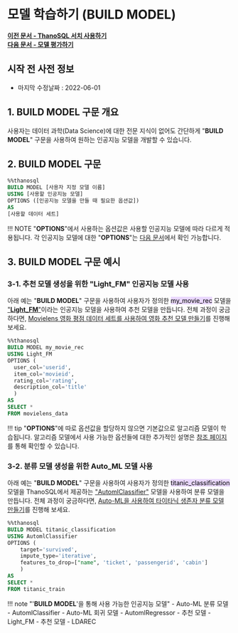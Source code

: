# __모델 학습하기 (BUILD MODEL)__ 

**[이전 문서 - ThanoSQL 서치 사용하기](/how-to_guides/thanosql_api/rest_api_thanosql_search/)**  
**[다음 문서 - 모델 평가하기](/how-to_guides/modelling/EVALUATE_MODEL_SYNTAX/)**

## 시작 전 사전 정보

- 마지막 수정날짜 : 2022-06-01

## __1. BUILD MODEL 구문 개요__

사용자는 데이터 과학(Data Science)에 대한 전문 지식이 없어도 간단하게 "__BUILD MODEL__" 구문을 사용하여 원하는 인공지능 모델을 개발할 수 있습니다.

## __2. BUILD MODEL 구문__

```sql
%%thanosql
BUILD MODEL [사용자 지정 모델 이름]
USING [사용할 인공지능 모델]
OPTIONS ([인공지능 모델을 만들 때 필요한 옵션값])
AS 
[사용할 데이터 세트]

```

!!! NOTE
    "__OPTIONS__"에서 사용하는 옵션값은 사용할 인공지능 모델에 따라 다르게 적용됩니다. 각 인공지능 모델에 대한 "__OPTIONS__"는 [다음 문서](/how-to_guides/modelling/OPTIONS/)에서 확인 가능합니다.

## __3. BUILD MODEL 구문 예시__

### __3-1. 추천 모델 생성을 위한 "Light_FM" 인공지능 모델 사용__ 

아래 예는 "__BUILD MODEL__" 구문을 사용하여 사용자가 정의한 <mark style="background-color:#E9D7FD ">my_movie_rec</mark> 모델을 ["__Light_FM__"](https://arxiv.org/pdf/1507.08439.pdf)이라는 인공지능 모델을 사용하여 추천 모델을 만듭니다. 전체 과정이 궁금하다면, [Movielens 영화 평점 데이터 세트를 사용하여 영화 추천 모델 만들기](/tutorials/thanosql_ml/recommendation/recommendation_lfm/)를 진행해 보세요.

```sql
%%thanosql
BUILD MODEL my_movie_rec
USING Light_FM
OPTIONS (
  user_col='userid',   
  item_col='movieid',
  rating_col='rating',
  description_col='title'
  )
AS 
SELECT * 
FROM movielens_data
```
!!! tip
    "__OPTIONS__"에 따로 옵션값을 할당하지 않으면 기본값으로 알고리즘 모델이 학습됩니다. 알고리즘 모델에서 사용 가능한 옵션들에 대한 추가적인 설명은 [참조 페이지](https://making.lyst.com/lightfm/docs/lightfm.html)를 통해 확인할 수 있습니다. 

### __3-2. 분류 모델 생성을 위한 Auto_ML 모델 사용__

아래 예는 "__BUILD MODEL__" 구문을 사용하여 사용자가 정의한 <mark style="background-color:#E9D7FD ">titanic_classification</mark> 모델을 ThanoSQL에서 제공하는 ["AutomlClassifier"](https://www.automl.org/automl/) 모델을 사용하여 분류 모델을 만듭니다. 전체 과정이 궁금하다면, [Auto-ML을 사용하여 타이타닉 생존자 분류 모델 만들기](/tutorials/thanosql_ml/classification/automl_classification/)를 진행해 보세요.

```sql
%%thanosql
BUILD MODEL titanic_classification 
USING AutomlClassifier 
OPTIONS (
    target='survived', 
    impute_type='iterative',  
    features_to_drop=["name", 'ticket', 'passengerid', 'cabin']
    ) 
AS 
SELECT * 
FROM titanic_train
```

!!! note "'__BUILD MODEL__'을 통해 사용 가능한 인공지능 모델"
    - Auto-ML 분류 모델 - AutomlClassifier
    - Auto-ML 회귀 모델 - AutomlRegressor
    - 추천 모델 - Light_FM
    - 추천 모델 - LDAREC


